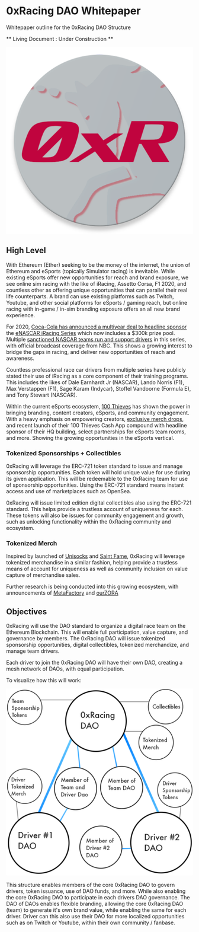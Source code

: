 # 0xRacing DAO Whitepaper
Whitepaper outline for the 0xRacing DAO Structure 

** Living Document : Under Construction **

![0xRacing Logo](https://github.com/0xRacing/Branding/blob/master/ic_oxr.png?raw=true)

## High Level
With Ethereum (Ether) seeking to be the money of the internet, the union of Ethereum and eSports (topically Simulator racing) is inevitable. While existing eSports offer new opportunities for reach and brand exposure, we see online sim racing with the like of iRacing, Assetto Corsa, F1 2020, and countless other as offering unique opportunities that can parallel their real life counterparts. A brand can use existing platforms such as Twitch, Youtube, and other social platforms for eSports / gaming reach, but online racing with in-game / in-sim branding exposure offers an all new brand experience. 

For 2020, [Coca-Cola has announced a multiyear deal to headline sponsor](https://www.nascar.com/news-media/2020/02/05/enascar-iracing-competition-refreshed-by-coca-cola-beginning-in-2020/) the [eNASCAR iRacing Series](https://www.iracing.com/enascar-coca-cola-iracing-series/) which now includes a $300k prize pool. Multiple [sanctioned NASCAR teams run and support drivers](https://www.nascar.com/news-media/2019/12/19/2020-enascar-iracing-world-championship-series-teams-drivers/) in this series, with official broadcast coverage from NBC. This shows a growing interest to bridge the gaps in racing, and deliver new opportunities of reach and awareness. 

Countless professional race car drivers from multiple series have publicly stated their use of iRacing as a core component of their training programs. This includes the likes of Dale Earnhardt Jr (NASCAR), Lando Norris (F1), Max Verstappen (F1), Sage Karam (Indycar), Stoffel Vandoorne (Formula E), and Tony Stewart (NASCAR).

Within the current eSports ecosystem, [100 Thieves](https://100thieves.com/) has shown the power in bringing branding, content creators, eSports, and community engagement. With a heavy emphasis on empowering creators, [exclusive merch drops](https://100thieves.com/blogs/lookbooks/numbers-collection), and recent launch of their 100 Thieves Cash App compound with headline sponsor of their HQ building, select partnerships for eSports team rooms, and more. Showing the growing opportunities in the eSports vertical.

### Tokenized Sponsorships + Collectibles
0xRacing will leverage the ERC-721 token standard to issue and manage sponsorship opportunities. Each token will hold unique value for use during its given application. This will be redeemable to the 0xRacing team for use of sponsorship opportunities. Using the ERC-721 standard means instant access and use of marketplaces such as OpenSea.

0xRacing will issue limited edition digital collectibles also using the ERC-721 standard. This helps provide a trustless account of uniqueness for each. These tokens will also be issues for community engagement and growth, such as unlocking functionality within the 0xRacing community and ecosystem.

### Tokenized Merch
Inspired by launched of [Unisocks](https://unisocks.exchange/) and [Saint Fame](https://www.saintfame.com/), 0xRacing will leverage tokenized merchandise in a similar fashion, helping provide a trustless means of account for uniqueness as well as community inclusion on value capture of merchandise sales.

Further research is being conducted into this growing ecosystem, with announcements of [MetaFactory](https://metafactory.ai/) and [ourZORA](https://www.ourzora.com/)

## Objectives
0xRacing will use the DAO standard to organize a digital race team on the Ethereum Blockchain. This will enable full participation, value capture, and governance by members. The 0xRacing DAO will issue tokenized sponsorship opportunities, digital collectibles, tokenized merchandize, and manage team drivers. 

Each driver to join the 0xRacing DAO will have their own DAO, creating a mesh network of DAOs, with equal participation. 

To visualize how this will work:

![0xRacing DAO](https://github.com/0xRacing/Branding/blob/master/0xracing_dao.png?raw=true)

This structure enables members of the core 0xRacing DAO to govern drivers, token issuance, use of DAO funds, and more. While also enabling the core 0xRacing DAO to participate in each drivers DAO governance. The DAO of DAOs enables flexible branding, allowing the core 0xRacing DAO (team) to generate it's own brand value, while enabling the same for each driver. Driver can this also use their DAO for more localized opportunities such as on Twitch or Youtube, within their own community / fanbase.
